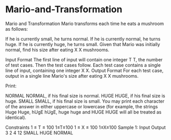 ﻿# Mario-and-Transformation

Mario and Transformation
Mario transforms each time he eats a mushroom as follows:

If he is currently small, he turns normal.
If he is currently normal, he turns huge.
If he is currently huge, he turns small.
Given that Mario was initially normal, find his size after eating 
X
X mushrooms.

Input Format
The first line of input will contain one integer 
T
T, the number of test cases. Then the test cases follow.
Each test case contains a single line of input, containing one integer 
X
X.
Output Format
For each test case, output in a single line Mario's size after eating 
X
X mushrooms.

Print:

NORMAL
NORMAL, if his final size is normal.
HUGE
HUGE, if his final size is huge.
SMALL
SMALL, if his final size is small.
You may print each character of the answer in either uppercase or lowercase (for example, the strings 
Huge
Huge, 
hUgE
hUgE, 
huge
huge and 
HUGE
HUGE will all be treated as identical).

Constraints
1
≤
T
≤
100
1≤T≤100
1
≤
X
≤
100
1≤X≤100
Sample 1:
Input
Output
3
2
4
12
SMALL
HUGE
NORMAL
